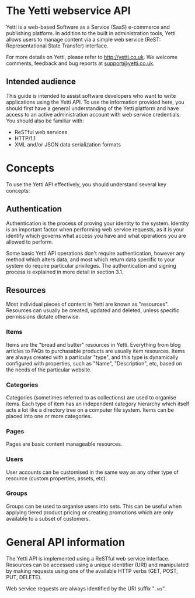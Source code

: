 # The Yetti webservice API

Yetti is a web-based Software as a Service (SaaS) e-commerce and publishing platform.
In addition to the built in administration tools, Yetti allows users to manage content via a simple web service (ReST: Representational State Transfer) interface.

For more details on Yetti, please refer to http://yetti.co.uk. We welcome comments, feedback and bug reports at support@yetti.co.uk.

## Intended audience

This guide is intended to assist software developers who want to write applications using the Yetti API.
To use the information provided here, you should first have a general understanding of the Yetti platform and have access to an active administration account with web service credentials. 
You should also be familiar with:

* ReSTful web services
* HTTP/1.1
* XML and/or JSON data serialization formats

# Concepts

To use the Yetti API effectively, you should understand several key concepts:

## Authentication

Authentication is the process of proving your identity to the system. 
Identity is an important factor when performing web service requests, as it is your identify which governs what access you have and what operations you are allowed to perform.

Some basic Yetti API operations don't require authentication, however any method which alters data, and most which return data specific to your system do require particular privileges. 
The authentication and signing process is explained in more detail in section 3.1.

## Resources

Most individual pieces of content in Yetti are known as "resources". Resources can usually be created, updated and deleted, unless specific permissions dictate otherwise.

### Items

Items are the "bread and butter" resources in Yetti. Everything from blog articles to FAQs to purchasable products are usually item resources.
Items are always created with a particular "type", and this type is dynamically configured with properties, such as "Name", "Description", etc, based on the needs of the particular website.

### Categories

Categories (sometimes referred to as collections) are used to organise items. 
Each type of item has an independent category hierarchy which itself acts a lot like a directory tree on a computer file system. 
Items can be placed into one or more categories.

### Pages

Pages are basic content manageable resources.

### Users

User accounts can be customised in the same way as any other type of resource (custom properties, assets, etc).

### Groups

Groups can be used to organise users into sets. This can be useful when applying tiered product pricing or creating promotions which are only available to a subset of customers.

# General API information

The Yetti API is implemented using a ReSTful web service interface. 
Resources can be accessed using a unique identifier (URI) and manipulated by making requests using one of the available HTTP verbs (GET, POST, PUT, DELETE).

Web service requests are always identified by the URI suffix "`.ws`".